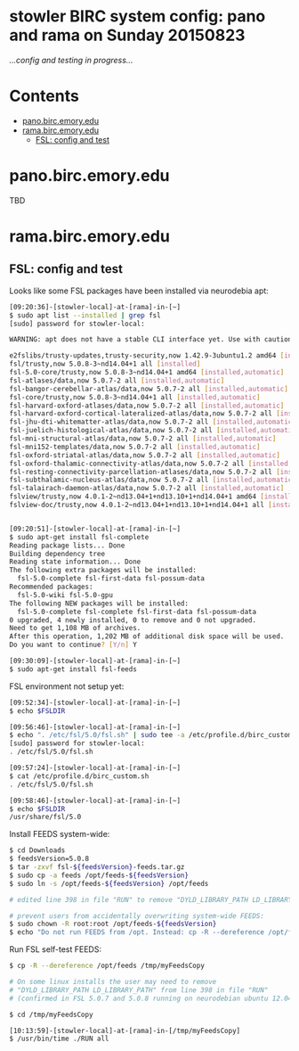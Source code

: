# stowler BIRC system config: pano and rama on Sunday 20150823

_...config and testing in progress..._

Contents
=================

  * [pano\.birc\.emory\.edu](#panobircemoryedu)
  * [rama\.birc\.emory\.edu](#ramabircemoryedu)
    * [FSL: config and test](#fsl-config-and-test)

<!--
Created by [gh-md-toc](https://github.com/ekalinin/github-markdown-toc.go)
-->

# pano.birc.emory.edu

TBD

# rama.birc.emory.edu

## FSL: config and test

Looks like some FSL packages have been installed via neurodebia apt:

```bash
[09:20:36]-[stowler-local]-at-[rama]-in-[~]
$ sudo apt list --installed | grep fsl
[sudo] password for stowler-local:

WARNING: apt does not have a stable CLI interface yet. Use with caution in scripts.

e2fslibs/trusty-updates,trusty-security,now 1.42.9-3ubuntu1.2 amd64 [installed]
fsl/trusty,now 5.0.8-3~nd14.04+1 all [installed]
fsl-5.0-core/trusty,now 5.0.8-3~nd14.04+1 amd64 [installed,automatic]
fsl-atlases/data,now 5.0.7-2 all [installed,automatic]
fsl-bangor-cerebellar-atlas/data,now 5.0.7-2 all [installed,automatic]
fsl-core/trusty,now 5.0.8-3~nd14.04+1 all [installed,automatic]
fsl-harvard-oxford-atlases/data,now 5.0.7-2 all [installed,automatic]
fsl-harvard-oxford-cortical-lateralized-atlas/data,now 5.0.7-2 all [installed,automatic]
fsl-jhu-dti-whitematter-atlas/data,now 5.0.7-2 all [installed,automatic]
fsl-juelich-histological-atlas/data,now 5.0.7-2 all [installed,automatic]
fsl-mni-structural-atlas/data,now 5.0.7-2 all [installed,automatic]
fsl-mni152-templates/data,now 5.0.7-2 all [installed,automatic]
fsl-oxford-striatal-atlas/data,now 5.0.7-2 all [installed,automatic]
fsl-oxford-thalamic-connectivity-atlas/data,now 5.0.7-2 all [installed,automatic]
fsl-resting-connectivity-parcellation-atlases/data,now 5.0.7-2 all [installed,automatic]
fsl-subthalamic-nucleus-atlas/data,now 5.0.7-2 all [installed,automatic]
fsl-talairach-daemon-atlas/data,now 5.0.7-2 all [installed,automatic]
fslview/trusty,now 4.0.1-2~nd13.04+1+nd13.10+1+nd14.04+1 amd64 [installed,automatic]
fslview-doc/trusty,now 4.0.1-2~nd13.04+1+nd13.10+1+nd14.04+1 all [installed,automatic]


[09:20:51]-[stowler-local]-at-[rama]-in-[~]
$ sudo apt-get install fsl-complete
Reading package lists... Done
Building dependency tree
Reading state information... Done
The following extra packages will be installed:
  fsl-5.0-complete fsl-first-data fsl-possum-data
Recommended packages:
  fsl-5.0-wiki fsl-5.0-gpu
The following NEW packages will be installed:
  fsl-5.0-complete fsl-complete fsl-first-data fsl-possum-data
0 upgraded, 4 newly installed, 0 to remove and 0 not upgraded.
Need to get 1,108 MB of archives.
After this operation, 1,202 MB of additional disk space will be used.
Do you want to continue? [Y/n] Y

[09:30:09]-[stowler-local]-at-[rama]-in-[~]
$ sudo apt-get install fsl-feeds
```

FSL environment not setup yet:

```bash
[09:52:34]-[stowler-local]-at-[rama]-in-[~]
$ echo $FSLDIR

[09:56:46]-[stowler-local]-at-[rama]-in-[~]
$ echo ". /etc/fsl/5.0/fsl.sh" | sudo tee -a /etc/profile.d/birc_custom.sh
[sudo] password for stowler-local:
. /etc/fsl/5.0/fsl.sh

[09:57:24]-[stowler-local]-at-[rama]-in-[~]
$ cat /etc/profile.d/birc_custom.sh
. /etc/fsl/5.0/fsl.sh

[09:58:46]-[stowler-local]-at-[rama]-in-[~]
$ echo $FSLDIR
/usr/share/fsl/5.0
```

Install FEEDS system-wide:
```bash
$ cd Downloads
$ feedsVersion=5.0.8
$ tar -zxvf fsl-${feedsVersion}-feeds.tar.gz
$ sudo cp -a feeds /opt/feeds-${feedsVersion}
$ sudo ln -s /opt/feeds-${feedsVersion} /opt/feeds

# edited line 398 in file "RUN" to remove "DYLD_LIBRARY_PATH LD_LIBRARY_PATH"

# prevent users from accidentally overwriting system-wide FEEDS:
$ sudo chown -R root:root /opt/feeds-${feedsVersion}
$ echo "Do not run FEEDS from /opt. Instead: cp -R --dereference /opt/feeds /tmp/yourFeedsCopy" | sudo tee -a README-doNotRunFromOpt.txt
```

Run FSL self-test FEEDS:
```bash
$ cp -R --dereference /opt/feeds /tmp/myFeedsCopy

# On some linux installs the user may need to remove
# "DYLD_LIBRARY_PATH LD_LIBRARY_PATH" from line 398 in file "RUN"
# (confirmed in FSL 5.0.7 and 5.0.8 running on neurodebian ubuntu 12.04 and 14.04)

$ cd /tmp/myFeedsCopy

[10:13:59]-[stowler-local]-at-[rama]-in-[/tmp/myFeedsCopy]
$ /usr/bin/time ./RUN all
```

